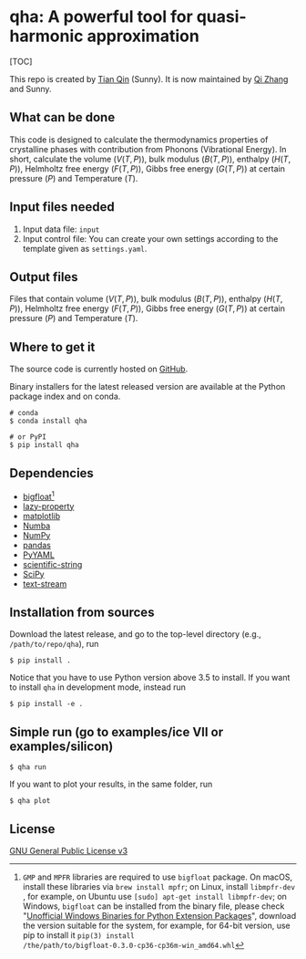 # qha: A powerful tool for quasi-harmonic approximation

[TOC]

This repo is created by [Tian Qin](mailto:qinxx197@umn.edu) (Sunny). It is now maintained by [Qi Zhang](mailto:qz2280@columbia.edu) and Sunny.

## What can be done

This code is designed to calculate the thermodynamics properties of crystalline phases with contribution from Phonons (Vibrational Energy). In short, calculate the volume ($V(T, P)$), bulk modulus ($B(T, P)$), enthalpy ($H(T, P)$), Helmholtz free energy ($F(T, P)$), Gibbs free energy ($G(T, P)$) at certain pressure ($P$) and Temperature ($T$).

## Input files needed

1. Input data file: `input`
2. Input control file: You can create your own settings according to the template given as `settings.yaml`.

## Output files

Files that contain volume ($V(T, P)$), bulk modulus ($B(T, P)$), enthalpy ($H(T, P)$), Helmholtz free energy ($F(T, P)$), Gibbs free energy ($G(T, P)$) at certain pressure ($P$) and Temperature ($T$).

## Where to get it

The source code is currently hosted on [GitHub](https://github.com/MineralsCloud/qha).

Binary installers for the latest released version are available at the Python package index and on conda.

```shell
# conda
$ conda install qha
```

```shell
# or PyPI
$ pip install qha
```

## Dependencies

- [bigfloat](https://pypi.python.org/pypi/bigfloat)[^1]
- [lazy-property](https://github.com/jackmaney/lazy-property)
- [matplotlib](https://matplotlib.org)
- [Numba](http://numba.pydata.org)
- [NumPy](http://www.numpy.org)
- [pandas](https://pandas.pydata.org)
- [PyYAML](http://pyyaml.org)
- [scientific-string](https://github.com/singularitti/scientific-string)
- [SciPy](https://www.scipy.org)
- [text-stream](https://github.com/singularitti/text-stream)

[^1]: `GMP` and `MPFR` libraries are required to use `bigfloat` package. On macOS, install these libraries via `brew install mpfr`; on Linux, install `libmpfr-dev` , for example, on Ubuntu use `[sudo] apt-get install libmpfr-dev`; on Windows, `bigfloat` can be installed from the binary file, please check  "[Unofficial Windows Binaries for Python Extension Packages](https://www.lfd.uci.edu/~gohlke/pythonlibs/)", download the version suitable for the system, for example, for 64-bit version, use pip to install it `pip(3) install /the/path/to/bigfloat‑0.3.0‑cp36‑cp36m‑win_amd64.whl`


## Installation from sources

Download the latest release, and go to the top-level directory (e.g., `/path/to/repo/qha`), run

```shell
$ pip install .
```

Notice that you have to use Python version above 3.5 to install. If you want to install `qha` in development mode, instead run

```shell
$ pip install -e .
```

## Simple run (go to examples/ice VII or examples/silicon)

```shell
$ qha run
```

If you want to plot your results, in the same folder, run

```shell
$ qha plot
```

## License

[GNU General Public License v3](./LICENSE.txt)

